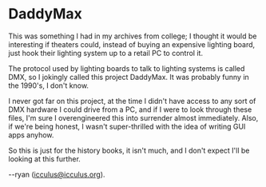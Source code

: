 # DaddyMax

This was something I had in my archives from college; I thought it
would be interesting if theaters could, instead of buying an expensive
lighting board, just hook their lighting system up to a retail
PC to control it.

The protocol used by lighting boards to talk to lighting systems is
called DMX, so I jokingly called this project DaddyMax. It was
probably funny in the 1990's, I don't know.

I never got far on this project, at the time I didn't have access to
any sort of DMX hardware I could drive from a PC, and if I were to
look through these files, I'm sure I overengineered this into surrender
almost immediately. Also, if we're being honest, I wasn't
super-thrilled with the idea of writing GUI apps anyhow.

So this is just for the history books, it isn't much, and I don't
expect I'll be looking at this further.

--ryan (icculus@icculus.org).
